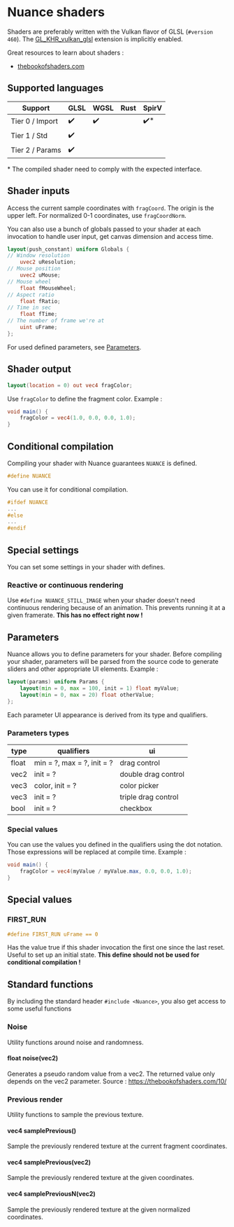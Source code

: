 # Nuance shaders

Shaders are preferably written with the Vulkan flavor of GLSL (`#version 460`).
The [GL_KHR_vulkan_glsl](https://github.com/KhronosGroup/GLSL/blob/master/extensions/khr/GL_KHR_vulkan_glsl.txt)
extension is implicitly enabled.

Great resources to learn about shaders :

- [thebookofshaders.com](https://thebookofshaders.com/)

## Supported languages

| Support         | GLSL | WGSL | Rust | SpirV |
|-----------------|------|------|------|-------|
| Tier 0 / Import | ✔️   | ✔️   |      | ✔️*   |
| Tier 1 / Std    | ✔️   |      |      |       |
| Tier 2 / Params | ✔️   |      |      |       |

\* The compiled shader need to comply with the expected interface.

## Shader inputs

Access the current sample coordinates with `fragCoord`. The origin is the upper left. For normalized
0-1 coordinates, use `fragCoordNorm`.

You can also use a bunch of globals passed to your shader at each invocation to handle user input,
get canvas dimension and access time.

```glsl
layout(push_constant) uniform Globals {
// Window resolution
    uvec2 uResolution;
// Mouse position
    uvec2 uMouse;
// Mouse wheel
    float fMouseWheel;
// Aspect ratio
    float fRatio;
// Time in sec
    float fTime;
// The number of frame we're at
    uint uFrame;
};
```

For used defined parameters, see [Parameters](#parameters).

## Shader output

```glsl
layout(location = 0) out vec4 fragColor;
```

Use `fragColor` to define the fragment color. Example :

```glsl
void main() {
    fragColor = vec4(1.0, 0.0, 0.0, 1.0);
}
```

## Conditional compilation

Compiling your shader with Nuance guarantees `NUANCE` is defined.

```glsl
#define NUANCE
```

You can use it for conditional compilation.

```glsl
#ifdef NUANCE
...
#else
...
#endif
```

## Special settings

You can set some settings in your shader with defines.

### Reactive or continuous rendering

Use `#define NUANCE_STILL_IMAGE` when your shader doesn't need continuous rendering because of an
animation. This prevents running it at a given framerate.
**This has no effect right now !**

## Parameters

Nuance allows you to define parameters for your shader. Before compiling your shader, parameters
will be parsed from the source code to generate sliders and other appropriate UI elements. Example :

```glsl
layout(params) uniform Params {
    layout(min = 0, max = 100, init = 1) float myValue;
    layout(min = 0, max = 20) float otherValue;
};
```

Each parameter UI appearance is derived from its type and qualifiers.

### Parameters types

| type  | qualifiers                 | ui                  |
|-------|----------------------------|---------------------|
| float | min = ?, max = ?, init = ? | drag control        |
| vec2  | init = ?                   | double drag control |
| vec3  | color, init = ?            | color picker        |
| vec3  | init = ?                   | triple drag control |
| bool  | init = ?                   | checkbox            |

### Special values

You can use the values you defined in the qualifiers using the dot notation. Those expressions will
be replaced at compile time. Example :

```glsl
void main() {
    fragColor = vec4(myValue / myValue.max, 0.0, 0.0, 1.0);
}
```

## Special values

### FIRST_RUN

```glsl
#define FIRST_RUN uFrame == 0
```

Has the value true if this shader invocation the first one since the last reset. Useful to set up an
initial state. **This define should not be used for conditional compilation !**

## Standard functions

By including the standard header `#include <Nuance>`, you also get access to some useful functions

### Noise

Utility functions around noise and randomness.

#### float noise(vec2)

Generates a pseudo random value from a vec2. The returned value only depends on the vec2 parameter.
Source : https://thebookofshaders.com/10/

### Previous render

Utility functions to sample the previous texture.

#### vec4 samplePrevious()

Sample the previously rendered texture at the current fragment coordinates.

#### vec4 samplePrevious(vec2)

Sample the previously rendered texture at the given coordinates.

#### vec4 samplePreviousN(vec2)

Sample the previously rendered texture at the given normalized coordinates.

